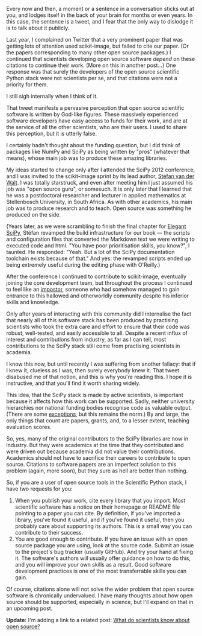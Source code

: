 <!--
.. title: Why you should cite open source tools
.. slug: why-you-should-cite-open-source-tools
.. date: 2019-05-02 12:31:30 UTC+10:00
.. tags: Planet SciPy,open-source,science,programming,Python
.. category: 
.. link: 
.. description: 
.. type: text
-->

Every now and then, a moment or a sentence in a conversation sticks out at you,
and lodges itself in the back of your brain for months or even years. In this
case, the sentence is a tweet, and I fear that the only way to dislodge it is
to talk about it publicly.

Last year, I complained on Twitter that a very prominent paper that was getting
lots of attention used scikit-image, but failed to cite our paper. (Or the
papers corresponding to many other open source packages.) I continued that
scientists developing open source software *depend* on these citations to
continue their work. (More on this in another post...) One response was that
surely the developers of the open source scientific Python stack were not
scientists per se, and that citations were not a priority for them.

I still sigh internally when I think of it.

That tweet manifests a pervasive perception that open source scientific
software is written by God-like figures. These massively experienced software
developers have easy access to funds for their work, and are at the service of
all the other scientists, who are their users. I used to share this perception,
but it is utterly false.

<!-- TEASER_END -->

I certainly hadn't thought about the funding question, but I did think of
packages like NumPy and SciPy as being written by "pros" (whatever that means),
whose main job was to produce these amazing libraries.

My ideas started to change only after I attended the SciPy 2012 conference, and
I was invited to the scikit-image sprint by its lead author, [Stéfan van der
Walt](https://mentat.za.net/). I was totally starstruck, and even after meeting
him I just assumed his job was "open source guru", or somesuch. It is only
later that I learned that he was a postdoctoral researcher and lecturer in
applied mathematics at Stellenbosch University, in South Africa. As with other
academics, his main job was to produce research and to teach. Open source was
something he produced on the side.

(Years later, as we were scrambling to finish the final chapter for
[Elegant SciPy](http://elegant-scipy.org), Stéfan revamped the build
infrastructure for our book — the scripts and configuration files that
converted the Markdown text we were writing to executed code and html. "You
have poor prioritisation skills, you know?", I taunted. He responded: "Yeah.
But a lot of the SciPy documentation toolchain exists because of that." And
yes: the revamped scripts ended up being extremely useful during the editing
phase with O'Reilly.)

After the conference I continued to contribute to scikit-image, eventually
joining the core development team, but throughout the process I continued to
feel like an [impostor](https://en.wikipedia.org/wiki/Impostor_syndrome),
someone who had somehow managed to gain entrance to this hallowed and
otherworldly community despite his inferior skills and knowledge.

Only after years of interacting with this community did I internalise the fact
that nearly all of this software stack has been produced by practising
scientists who took the extra care and effort to ensure that their code was
robust, well-tested, and easily accessible to all. Despite a recent influx of
interest and contributions from industry, as far as I can tell, most
contributions to the SciPy stack still come from practising scientists in
academia.

I know this now, but until recently I was suffering from another fallacy: that
if I knew it, clueless as I was, then surely everybody knew it. That tweet
disabused me of that notion, and this is why you're reading this. I hope it is
instructive, and that you'll find it worth sharing widely.

This idea, that the SciPy stack is made by active scientists, is important
because it affects how this work can be supported. Sadly, neither university
hierarchies nor national funding bodies recognise code as valuable output.
(There are some
[exceptions](https://twitter.com/ethanwhite/status/1083008449242378240), but
this remains the norm.) By and large, the only things that count are papers,
grants, and, to a lesser extent, teaching evaluation scores. 

So, yes, many of the original contributors to the SciPy libraries are now in
industry. But they were academics at the time that they contributed and were
driven out because academia did not value their contributions. Academics should
not have to sacrifice their careers to contribute to open source. Citations to
software papers are an imperfect solution to this problem (again, more soon),
but they sure as hell are better than nothing.

So, if you are a user of open source tools in the Scientific Python stack, I
have two requests for you:

1. When you publish your work, cite every library that you import. Most
   scientific software has a notice on their homepage or README file pointing
   to a paper you can cite. By definition, if you've imported a library, you've
   found it useful, and if you've found it useful, then you probably care about
   supporting its authors. This is a small way you can contribute to their
   success.
2. You are good enough to contribute. If you have an issue
   with an open source package you are using, look at the source code. Submit
   an issue to the project's bug tracker (usually GitHub). And try your hand at
   fixing it. The software's authors will usually offer guidance on
   how to do this, and you will improve your own skills as a result. Good
   software development practices is one of the most transferrable skills you
   can gain.

Of course, citations alone will not solve the wider problem that open source
software is chronically undervalued. I have many thoughts about how open source
should be supported, especially in science, but I'll expand on that in an
upcoming post.

**Update:** I'm adding a link to a related post: [What do scientists know about
open source?](http://ilovesymposia.com/2018/06/20/what-do-scientists-know-about-open-source/)
